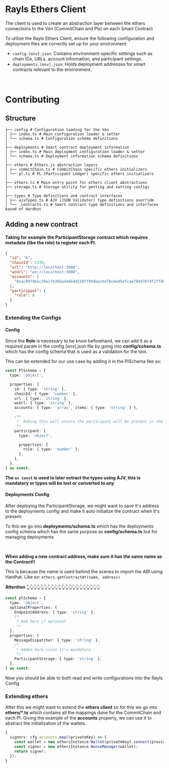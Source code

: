 # Rayls Ethers Client

The client is used to create an abstraction layer between the ethers connections to the Ven (CommitChain and Pls) on each Smart Contract

To utilize the Rayls Ethers Client, ensure the following configuration and deployment files are correctly set up for your environment:

- `config.[env].json`: Contains environment-specific settings such as chain IDs, URLs, account information, and participant settings.
- `deployments.[env].json`: Holds deployment addresses for smart contracts relevant to the environment.

<br/>

# Contributing

## Structure

    ├── config # Configuration loading for the Ven
    │ ├── index.ts # Main configuration loader & setter
    │ └── schema.ts # Configuration schema definitions
    │
    ├── deployments # Smart contract deployment information
    │ ├── index.ts # Main deployment configuration loader & setter
    │ └── schema.ts # Deployment information schema definitions
    │
    ├── ethers # Ethers.js abstraction layers
    │ ├── commitChain.ts # CommitChain specific ethers initializers
    │ └── pl.ts # PL (Participant Ledger) specific ethers initializers
    │
    ├── ethers.ts # Main entry point for ethers client abstractions
    ├── storage.ts # Storage utility for getting and setting configs
    │
    ├── types # Type definitions and contract interfaces
    │ ├── ajvTypes.ts # AJV (JSON Validator) type definitions override 
    │ └── _contracts.ts # Smart contract type definitions and interfaces based of Hardhat

## Adding a new contract

#### Taking for example the ParticipantStorage contract which requires metadata (like the role) to register each Pl.

```json
{
  "id": "A",
  "chainId": 1339,
  "url": "http://localhost:3000",
  "wsUrl": "ws://localhost:3000",
  "accounts": [
    "0xac0974bec39a17e36ba4a6b4d238ff944bacb478cbed5efcae784d7bf4f2ff80"
  ],
  "participant": {
    "role": 0
  }
}
```

### Extending the Configs

#### Config

Since the **Role** is necessary to be know beforehand, we can add it as a required param in the config.[env].json file by going into **config/schema.ts** which has the config schema that is used as a validation for the tool.

This can be extended for our use case by adding it in the PlSchema like so:

```typescript
const PlSchema = {
  type: 'object',

  properties: {
    id: { type: 'string' },
    chainId: { type: 'number' },
    url: { type: 'string' },
    wsUrl: { type: 'string' },
    accounts: { type: 'array', items: { type: 'string' } },

    /**
     *  Adding this will ensure the participant will be present in the config
     */
    participant: {
      type: 'object',

      properties: {
        role: { type: 'number' },
      },
    },
  },
} as const;
```

**The `as const` is used to later extract the types using AJV, this is mandatory or types will be lost or converted to any**

#### Deployments Config

After deploying the ParticipantStorage, we might want to save it's address to the deployments config and make it auto initialize the contract when it's present.

To this we go into **deployments/schema.ts** which has the deployments config schema which has the same purpose as **config/schema.ts** but for managing deployments

<br/>

**When adding a new contract address, make sure it has the same name as the Contract!!**

This is because the name is used behind the scenes to import the ABI using Hardhat. Like so:
`ethers.getContractAt(name, address)`

**Attention** 👆👆👆👆👆👆👆👆👆👆👆👆👆👆👆👆👆👆👆👆👆

```typescript
const plSchema = {
  type: 'object',
  optionalProperties: {
    EndpointAddress: { type: 'string' },
    /*
     * Add here if optional
     */
  },
  properties: {
    MessageDispatcher: { type: 'string' },
    /*
     * Added here since it's mandatory
     */
    ParticipantStorage: { type: 'string' },
  },
} as const;
```

Now you should be able to both read and write configurations into the Rayls Config

### Extending ethers

After this we might want to extend the **ethers client** so for this we go into **ethers/\*.ts** which contains all the mappings done for the CommitChain and each Pl.
Giving the example of the **accounts** property, we can use it to abstract the initialization of the wallets.

```typescript
{
  signers: cfg.accounts.map((privateKey) => {
    const wallet = new ethersInstance.Wallet(privateKey).connect(provider);
    const signer = new ethersInstance.NonceManager(wallet);
    return signer;
  });
}
```
